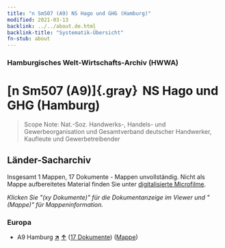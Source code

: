 ```yaml
---
title: "n Sm507 (A9) NS Hago und GHG (Hamburg)"
modified: 2021-03-13
backlink: ../../about.de.html
backlink-title: "Systematik-Übersicht"
fn-stub: about
---
```


### Hamburgisches Welt-Wirtschafts-Archiv (HWWA)

# [n Sm507 (A9)]{.gray}&#8201; NS Hago und GHG (Hamburg)&#160; 


> Scope Note: Nat.-Soz. Handwerks-, Handels- und Gewerbeorganisation und Gesamtverband deutscher Handwerker, Kaufleute und Gewerbetreibender






## Länder-Sacharchiv




Insgesamt 1 Mappen, 17 Dokumente - Mappen unvollständig.
Nicht als Mappe aufbereitetes Material finden Sie unter [digitalisierte Microfilme](/film/h1_sh.de.html).

_Klicken Sie "(xy Dokumente)" für die Dokumentanzeige im Viewer und "(Mappe)" für Mappeninformation._




### Europa

- A9 Hamburg [**&nearr;**](../../../geo/i/140905/about.de.html "Hamburg (alle Mappen)") [**&uarr;**](../../../geo/about.de.html#A9 "Ländersystematik") (<a href="https://pm20.zbw.eu/iiifview/folder/sh/140905,145904" title="über: Hamburg : NS Hago und GHG (Hamburg)" target="_blank">17 Dokumente</a>) ([Mappe](../../../../folder/sh/1409xx/140905/1459xx/145904/about.de.html))








